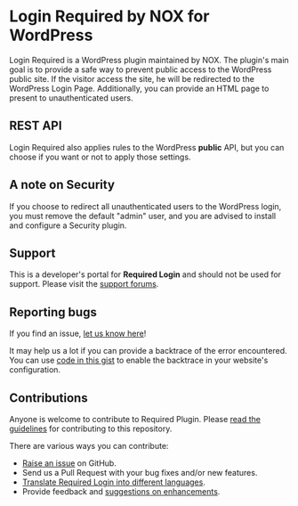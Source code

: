 # Login Required by NOX for WordPress

Login Required is a WordPress plugin maintained by NOX. The plugin's main goal is to provide a safe way to prevent public access to the WordPress public site. If the visitor access the site, he will be redirected to the WordPress Login Page. Additionally, you can provide an HTML page to present to unauthenticated users.

## REST API

Login Required also applies rules to the WordPress **public** API, but you can choose if you want or not to apply those settings.

## A note on Security

If you choose to redirect all unauthenticated users to the WordPress login, you must remove the default "admin" user, and you are advised to install and configure a Security plugin.

## Support

This is a developer's portal for **Required Login** and should not be used for support. Please visit the
[support forums](https://wordpress.org/support/plugin/wp-nox-login-required).

## Reporting bugs

If you find an issue, [let us know here](https://github.com/nox-wp/wp-nox-login-required/issues/new)!

It may help us a lot if you can provide a backtrace of the error encountered. You can use [code in this gist](https://gist.github.com/jrfnl/5925642) to enable the backtrace in your website's configuration.

## Contributions

Anyone is welcome to contribute to Required Plugin. Please
[read the guidelines](.github/CONTRIBUTING.md) for contributing to this
repository.

There are various ways you can contribute:

* [Raise an issue](https://github.com/nox-wp/wp-nox-login-required/issues) on GitHub.
* Send us a Pull Request with your bug fixes and/or new features.
* [Translate Required Login into different languages](https://translate.wordpress.org/projects/wp-plugins/wp-nox-login-required/).
* Provide feedback and [suggestions on enhancements](https://github.com/nox-wp/wp-nox-login-required/issues?direction=desc&labels=Enhancement&page=1&sort=created&state=open).

